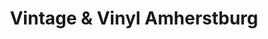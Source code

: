 ---
title: "Vintage & Vinyl Amherstburg"
url: /amherstburg/vintage-and-vinyl-amherstburg/
shop: music
---